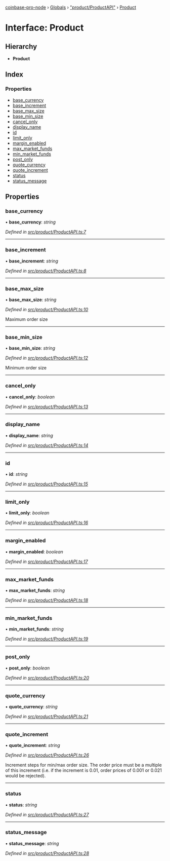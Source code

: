 [coinbase-pro-node](../README.md) › [Globals](../globals.md) › ["product/ProductAPI"](../modules/_product_productapi_.md) › [Product](_product_productapi_.product.md)

# Interface: Product

## Hierarchy

- **Product**

## Index

### Properties

- [base_currency](_product_productapi_.product.md#base_currency)
- [base_increment](_product_productapi_.product.md#base_increment)
- [base_max_size](_product_productapi_.product.md#base_max_size)
- [base_min_size](_product_productapi_.product.md#base_min_size)
- [cancel_only](_product_productapi_.product.md#cancel_only)
- [display_name](_product_productapi_.product.md#display_name)
- [id](_product_productapi_.product.md#id)
- [limit_only](_product_productapi_.product.md#limit_only)
- [margin_enabled](_product_productapi_.product.md#margin_enabled)
- [max_market_funds](_product_productapi_.product.md#max_market_funds)
- [min_market_funds](_product_productapi_.product.md#min_market_funds)
- [post_only](_product_productapi_.product.md#post_only)
- [quote_currency](_product_productapi_.product.md#quote_currency)
- [quote_increment](_product_productapi_.product.md#quote_increment)
- [status](_product_productapi_.product.md#status)
- [status_message](_product_productapi_.product.md#status_message)

## Properties

### base_currency

• **base_currency**: _string_

_Defined in [src/product/ProductAPI.ts:7](https://github.com/bennyn/coinbase-pro-node/blob/89f41a9/src/product/ProductAPI.ts#L7)_

---

### base_increment

• **base_increment**: _string_

_Defined in [src/product/ProductAPI.ts:8](https://github.com/bennyn/coinbase-pro-node/blob/89f41a9/src/product/ProductAPI.ts#L8)_

---

### base_max_size

• **base_max_size**: _string_

_Defined in [src/product/ProductAPI.ts:10](https://github.com/bennyn/coinbase-pro-node/blob/89f41a9/src/product/ProductAPI.ts#L10)_

Maximum order size

---

### base_min_size

• **base_min_size**: _string_

_Defined in [src/product/ProductAPI.ts:12](https://github.com/bennyn/coinbase-pro-node/blob/89f41a9/src/product/ProductAPI.ts#L12)_

Minimum order size

---

### cancel_only

• **cancel_only**: _boolean_

_Defined in [src/product/ProductAPI.ts:13](https://github.com/bennyn/coinbase-pro-node/blob/89f41a9/src/product/ProductAPI.ts#L13)_

---

### display_name

• **display_name**: _string_

_Defined in [src/product/ProductAPI.ts:14](https://github.com/bennyn/coinbase-pro-node/blob/89f41a9/src/product/ProductAPI.ts#L14)_

---

### id

• **id**: _string_

_Defined in [src/product/ProductAPI.ts:15](https://github.com/bennyn/coinbase-pro-node/blob/89f41a9/src/product/ProductAPI.ts#L15)_

---

### limit_only

• **limit_only**: _boolean_

_Defined in [src/product/ProductAPI.ts:16](https://github.com/bennyn/coinbase-pro-node/blob/89f41a9/src/product/ProductAPI.ts#L16)_

---

### margin_enabled

• **margin_enabled**: _boolean_

_Defined in [src/product/ProductAPI.ts:17](https://github.com/bennyn/coinbase-pro-node/blob/89f41a9/src/product/ProductAPI.ts#L17)_

---

### max_market_funds

• **max_market_funds**: _string_

_Defined in [src/product/ProductAPI.ts:18](https://github.com/bennyn/coinbase-pro-node/blob/89f41a9/src/product/ProductAPI.ts#L18)_

---

### min_market_funds

• **min_market_funds**: _string_

_Defined in [src/product/ProductAPI.ts:19](https://github.com/bennyn/coinbase-pro-node/blob/89f41a9/src/product/ProductAPI.ts#L19)_

---

### post_only

• **post_only**: _boolean_

_Defined in [src/product/ProductAPI.ts:20](https://github.com/bennyn/coinbase-pro-node/blob/89f41a9/src/product/ProductAPI.ts#L20)_

---

### quote_currency

• **quote_currency**: _string_

_Defined in [src/product/ProductAPI.ts:21](https://github.com/bennyn/coinbase-pro-node/blob/89f41a9/src/product/ProductAPI.ts#L21)_

---

### quote_increment

• **quote_increment**: _string_

_Defined in [src/product/ProductAPI.ts:26](https://github.com/bennyn/coinbase-pro-node/blob/89f41a9/src/product/ProductAPI.ts#L26)_

Increment steps for min/max order size. The order price must be a multiple of this increment (i.e. if the increment is 0.01, order prices of 0.001 or 0.021 would be rejected).

---

### status

• **status**: _string_

_Defined in [src/product/ProductAPI.ts:27](https://github.com/bennyn/coinbase-pro-node/blob/89f41a9/src/product/ProductAPI.ts#L27)_

---

### status_message

• **status_message**: _string_

_Defined in [src/product/ProductAPI.ts:28](https://github.com/bennyn/coinbase-pro-node/blob/89f41a9/src/product/ProductAPI.ts#L28)_
